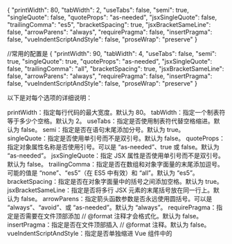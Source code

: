 {
"printWidth": 80,
"tabWidth": 2,
"useTabs": false,
"semi": true,
"singleQuote": false,
"quoteProps": "as-needed",
"jsxSingleQuote": false,
"trailingComma": "es5",
"bracketSpacing": true,
"jsxBracketSameLine": false,
"arrowParens": "always",
"requirePragma": false,
"insertPragma": false,
"vueIndentScriptAndStyle": false,
"proseWrap": "preserve"
}

//常用的配置是
{
"printWidth": 90,
"tabWidth": 4,
"useTabs": false,
"semi": true,
"singleQuote": true,
"quoteProps": "as-needed",
"jsxSingleQuote": false,
"trailingComma": "all",
"bracketSpacing": true,
"jsxBracketSameLine": false,
"arrowParens": "always",
"requirePragma": false,
"insertPragma": false,
"vueIndentScriptAndStyle": false,
"proseWrap": "preserve"
}

以下是对每个选项的详细说明：

printWidth：指定每行代码的最大宽度。默认为 80。
tabWidth：指定一个制表符等于多少个空格。默认为 2。
useTabs：指定是否使用制表符代替空格缩进。默认为 false。
semi：指定是否在语句末尾添加分号。默认为 true。
singleQuote：指定是否使用单引号而不是双引号。默认为 false。
quoteProps：指定对象属性名称是否使用引号。可以是 “as-needed”、true 或 false。默认为 “as-needed”。
jsxSingleQuote：指定 JSX 属性是否使用单引号而不是双引号。默认为 false。
trailingComma：指定是否在数组和对象字面量的末尾添加逗号。可能的值是 “none”、“es5”（在 ES5 中有效）和 “all”。默认为 “es5”。
bracketSpacing：指定是否在对象字面量中的括号之间添加空格。默认为 true。
jsxBracketSameLine：指定是否将多行 JSX 元素的末尾括号放在同一行上。默认为 false。
arrowParens：指定箭头函数参数是否永远使用圆括号。可以是 “always”、“avoid”、或 “as-needed”。默认为 “always”。
requirePragma：指定是否需要在文件顶部添加 // @format 注释才会格式化。默认为 false。
insertPragma：指定是否在文件顶部插入 // @format 注释。默认为 false。
vueIndentScriptAndStyle：指定是否单独缩进 Vue 组件中的 <script> 和 <style> 标签。默认为 false。
proseWrap：指定如何处理文本节点的换行。可以是 “preserve”、“always” 或 “never”。默认为 “preserve”。
